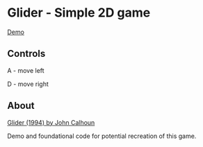 #  Glider - Simple 2D game

[Demo](https://matthewthomsonnz.github.io/2D-Canvas-Game-Demo/)

## Controls
A - move left

D - move right

## About
[Glider (1994) by John Calhoun ](https://archive.org/details/win3_Glider40)

Demo and foundational code for potential recreation of this game.





